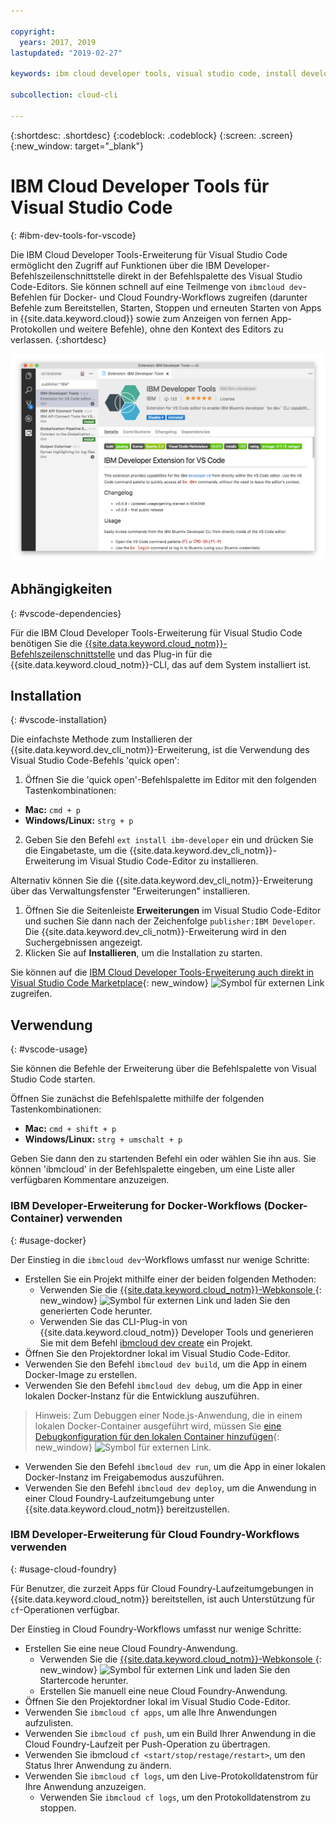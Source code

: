 ```yaml
---

copyright:
  years: 2017, 2019
lastupdated: "2019-02-27"

keywords: ibm cloud developer tools, visual studio code, install developer tools, developer extension, vscode cli, vscode plugin, cloud foundry vscode

subcollection: cloud-cli

---
```


{:shortdesc: .shortdesc}
{:codeblock: .codeblock}
{:screen: .screen}
{:new_window: target="_blank"}

# IBM Cloud Developer Tools für Visual Studio Code
{: #ibm-dev-tools-for-vscode}

Die IBM Cloud Developer Tools-Erweiterung für Visual Studio Code ermöglicht den Zugriff auf Funktionen über die IBM Developer-Befehlszeilenschnittstelle direkt in der Befehlspalette des Visual Studio Code-Editors. Sie können schnell auf eine Teilmenge von `ibmcloud dev`-Befehlen für Docker- und Cloud Foundry-Workflows zugreifen (darunter Befehle zum Bereitstellen, Starten, Stoppen und erneuten Starten von Apps in {{site.data.keyword.cloud}} sowie zum Anzeigen von fernen App-Protokollen und weitere Befehle), ohne den Kontext des Editors zu verlassen.
{:shortdesc}

![Screenshot der IBM Developer-Downloadanzeige für Erweiterungen](vscode.png "Downloadanzeige für Erweiterungen in Visual Studio Code")

## Abhängigkeiten
{: #vscode-dependencies}

Für die IBM Cloud Developer Tools-Erweiterung für Visual Studio Code benötigen Sie die [{{site.data.keyword.cloud_notm}}-Befehlszeilenschnittstelle](/docs/cli?topic=cloud-cli-ibmcloud-cli#ibmcloud-cli) und das Plug-in für die {{site.data.keyword.cloud_notm}}-CLI, das auf dem System installiert ist.

## Installation
{: #vscode-installation}

Die einfachste Methode zum Installieren der {{site.data.keyword.dev_cli_notm}}-Erweiterung, ist die Verwendung des Visual Studio Code-Befehls 'quick open':

1. Öffnen Sie die 'quick open'-Befehlspalette im Editor mit den folgenden Tastenkombinationen:

  * **Mac:** `cmd + p`
  * **Windows/Linux:** `strg + p`

2. Geben Sie den Befehl `ext install ibm-developer` ein und drücken Sie die Eingabetaste, um die {{site.data.keyword.dev_cli_notm}}-Erweiterung im Visual Studio Code-Editor zu installieren.

Alternativ können Sie die {{site.data.keyword.dev_cli_notm}}-Erweiterung über das Verwaltungsfenster "Erweiterungen" installieren.

1. Öffnen Sie die Seitenleiste **Erweiterungen** im Visual Studio Code-Editor und suchen Sie dann nach der Zeichenfolge `publisher:IBM Developer`. Die {{site.data.keyword.dev_cli_notm}}-Erweiterung wird in den Suchergebnissen angezeigt.   
2. Klicken Sie auf **Installieren**, um die Installation zu starten. 

Sie können auf die [IBM Cloud Developer Tools-Erweiterung auch direkt in Visual Studio Code Marketplace](https://marketplace.visualstudio.com/items?itemName=IBM.ibm-developer){: new_window} ![Symbol für externen Link](../../icons/launch-glyph.svg "Symbol für externen Link") zugreifen.

## Verwendung
{: #vscode-usage}

Sie können die Befehle der Erweiterung über die Befehlspalette von Visual Studio Code starten.

Öffnen Sie zunächst die Befehlspalette mithilfe der folgenden Tastenkombinationen:

* **Mac:** `cmd + shift + p`
* **Windows/Linux:** `strg + umschalt + p`

Geben Sie dann den zu startenden Befehl ein oder wählen Sie ihn aus. Sie können 'ibmcloud' in der Befehlspalette eingeben, um eine Liste aller verfügbaren Kommentare anzuzeigen.

### IBM Developer-Erweiterung for Docker-Workflows (Docker-Container) verwenden
{: #usage-docker}

Der Einstieg in die `ibmcloud dev`-Workflows umfasst nur wenige Schritte:
* Erstellen Sie ein Projekt mithilfe einer der beiden folgenden Methoden:
  * Verwenden Sie die [{{site.data.keyword.cloud_notm}}-Webkonsole ](https://{DomainName}/developer/appservice/starter-kits){: new_window} ![Symbol für externen Link](../../icons/launch-glyph.svg "Symbol für externen Link") und laden Sie den generierten Code herunter.
  * Verwenden Sie das CLI-Plug-in von {{site.data.keyword.cloud_notm}} Developer Tools und generieren Sie mit dem Befehl [ibmcloud dev create](/docs/cli/idt?topic=cloud-cli-idt-cli#create) ein Projekt.
* Öffnen Sie den Projektordner lokal im Visual Studio Code-Editor.
* Verwenden Sie den Befehl `ibmcloud dev build`, um die App in einem Docker-Image zu erstellen.
* Verwenden Sie den Befehl `ibmcloud dev debug`, um die App in einer lokalen Docker-Instanz für die Entwicklung auszuführen.
> Hinweis: Zum Debuggen einer Node.js-Anwendung, die in einem lokalen Docker-Container ausgeführt wird, müssen Sie [eine Debugkonfiguration für den lokalen Container hinzufügen](https://github.com/IBM-Bluemix/ibm-developer-extension-vscode#debugging-nodejs-apps-within-the-local-docker-container){: new_window} ![Symbol für externen Link](../../icons/launch-glyph.svg "Symbol für externen Link").
* Verwenden Sie den Befehl `ibmcloud dev run`, um die App in einer lokalen Docker-Instanz im Freigabemodus auszuführen.
* Verwenden Sie den Befehl `ibmcloud dev deploy`, um die Anwendung in einer Cloud Foundry-Laufzeitumgebung unter {{site.data.keyword.cloud_notm}} bereitzustellen.

### IBM Developer-Erweiterung für Cloud Foundry-Workflows verwenden
{: #usage-cloud-foundry}

Für Benutzer, die zurzeit Apps für Cloud Foundry-Laufzeitumgebungen in {{site.data.keyword.cloud_notm}} bereitstellen, ist auch Unterstützung für `cf`-Operationen verfügbar.

Der Einstieg in Cloud Foundry-Workflows umfasst nur wenige Schritte: 
* Erstellen Sie eine neue Cloud Foundry-Anwendung.
  * Verwenden Sie die [{{site.data.keyword.cloud_notm}}-Webkonsole ](https://{DomainName}/developer/appservice/starter-kits){: new_window} ![Symbol für externen Link](../../icons/launch-glyph.svg "Symbol für externen Link") und laden Sie den Startercode herunter.
  * Erstellen Sie manuell eine neue Cloud Foundry-Anwendung.
* Öffnen Sie den Projektordner lokal im Visual Studio Code-Editor.
* Verwenden Sie `ibmcloud cf apps`, um alle Ihre Anwendungen aufzulisten.
* Verwenden Sie `ibmcloud cf push`, um ein Build Ihrer Anwendung in die Cloud Foundry-Laufzeit per Push-Operation zu übertragen.
* Verwenden Sie ibmcloud `cf <start/stop/restage/restart>`, um den Status Ihrer Anwendung zu ändern.
* Verwenden Sie `ibmcloud cf logs`, um den Live-Protokolldatenstrom für Ihre Anwendung anzuzeigen.
  * Verwenden Sie `ibmcloud cf logs`, um den Protokolldatenstrom zu stoppen.

